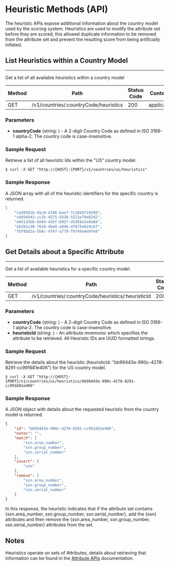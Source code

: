 # Heuristic Methods (API)

The heuristic APIs expose additional information about the country model used by the scoring system. Heuristics are used to modify the attribute set before they are scored, this allowed duplicate information to be removed from the attribute set and prevent the resulting score from being artificially inflated.

## List Heuristics within a Country Model

----

Get a list of all available heuristics within a country model

| Method | Path          | Status Code | Content-Type     |
|--------|---------------|-------------|------------------|
| GET    | /v1/countries/:countryCode/heuristics | 200         | application/json |

### Parameters

* **countryCode** (string: <required>) - A 2-digit Country Code as defined in ISO 3166-1 alpha-2. The country code is case-insensitive.

### Sample Request

Retrieve a list of all heuristic Ids within the "US" country model.

```
$ curl -X GET "http://{HOST}:{PORT}/v1/countries/us/heuristics"
```

### Sample Response

A JSON array with all of the heuristic identifiers for the specific country is returned.

```json
[
    "ca50582b-45c0-4746-bae7-7c2845f19399",
    "cdd56943-cc2b-4575-9328-5521e79e62d2",
    "e841d3bb-de84-42bf-b92f-d5d58a3a9a8d",
    "eb202cd8-7618-4be8-a946-df675e819cb7",
    "fbf8bd2a-5b6c-4f47-a779-f8749a4e0fe8"
]
```

## Get Details about a Specific Attribute

----

Get a list of available heuristics for a specific country model.

| Method | Path          | Status Code | Content-Type     |
|--------|---------------|-------------|------------------|
| GET    | /v1/countries/:countryCode/heuristics/:heuristicId | 200         | application/json |

### Parameters

* **countryCode** (string: <required>) - A 2-digit Country Code as defined in ISO 3166-1 alpha-2. The country code is case-insensitive.
* **heuristicId** (string<uuid>: <required>) - An attribute mnemonic which specifies the attribute to be retrieved. All Heuristic IDs are UUID formatted strings.

### Sample Request

Retrieve the details about the heuristic (heuristicId: "bb99443e-990c-4278-8291-cc991681e406") for the US country model.

```
$ curl -X GET "http://{HOST}:{PORT}/v1/countries/us/heuristics/bb99443e-990c-4278-8291-cc991681e406"
```

### Sample Response

A JSON object with details about the requested heuristic from the country model is returned.


```json
{
    "id": "bb99443e-990c-4278-8291-cc991681e406",
    "notes": "",
    "match": [
        "ssn.area_number",
        "ssn.group_number",
        "ssn.serial_number"
    ],
    "insert": [
        "ssn"
    ],
    "remove": [
        "ssn.area_number",
        "ssn.group_number",
        "ssn.serial_number"
    ]
}
```
In this response, the heuristic indicates that if the attribute set contains {ssn.area_number, ssn.group_number, ssn.serial_number}, add the {ssn} attributes and then remove the {ssn.area_number, ssn.group_number, ssn.serial_number} attributes from the set.

## Notes

Heuristics operate on sets of Attributes, details about retrieving that information can be found in the [Attribute APIs](attribute.md) documentation.